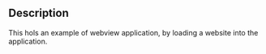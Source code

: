 

Description
-----------

This hols an example of webview application, by loading a website into the application.
